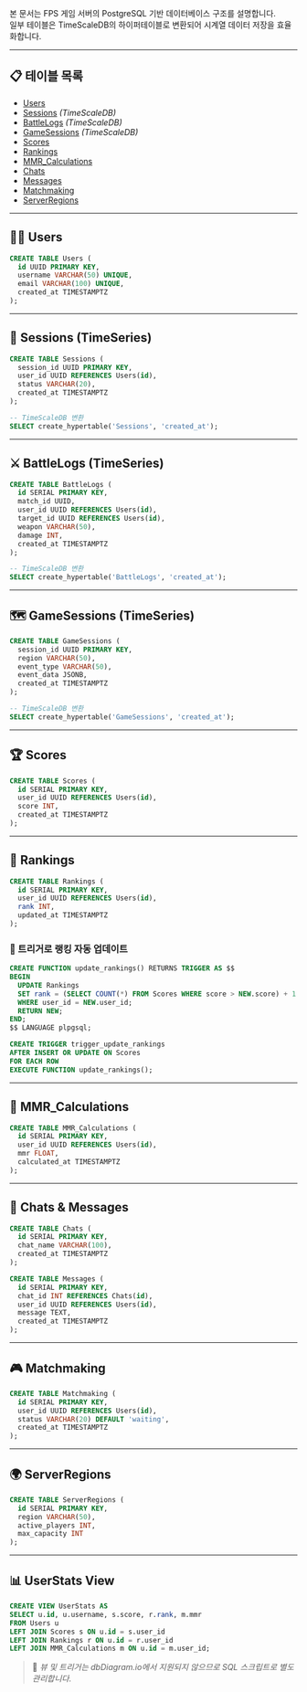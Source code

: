 본 문서는 FPS 게임 서버의 PostgreSQL 기반 데이터베이스 구조를 설명합니다.  
일부 테이블은 TimeScaleDB의 하이퍼테이블로 변환되어 시계열 데이터 저장을 효율화합니다.

---

## 📋 테이블 목록

- [Users](#users)
- [Sessions](#sessions) *(TimeScaleDB)*
- [BattleLogs](#battlelogs) *(TimeScaleDB)*
- [GameSessions](#gamesessions) *(TimeScaleDB)*
- [Scores](#scores)
- [Rankings](#rankings)
- [MMR_Calculations](#mmr_calculations)
- [Chats](#chats)
- [Messages](#messages)
- [Matchmaking](#matchmaking)
- [ServerRegions](#serverregions)

---

## 🧑‍💼 Users

```sql
CREATE TABLE Users (
  id UUID PRIMARY KEY,
  username VARCHAR(50) UNIQUE,
  email VARCHAR(100) UNIQUE,
  created_at TIMESTAMPTZ
);
```

---

## 🔐 Sessions (TimeSeries)

```sql
CREATE TABLE Sessions (
  session_id UUID PRIMARY KEY,
  user_id UUID REFERENCES Users(id),
  status VARCHAR(20),
  created_at TIMESTAMPTZ
);

-- TimeScaleDB 변환
SELECT create_hypertable('Sessions', 'created_at');
```

---

## ⚔️ BattleLogs (TimeSeries)

```sql
CREATE TABLE BattleLogs (
  id SERIAL PRIMARY KEY,
  match_id UUID,
  user_id UUID REFERENCES Users(id),
  target_id UUID REFERENCES Users(id),
  weapon VARCHAR(50),
  damage INT,
  created_at TIMESTAMPTZ
);

-- TimeScaleDB 변환
SELECT create_hypertable('BattleLogs', 'created_at');
```

---

## 🗺️ GameSessions (TimeSeries)

```sql
CREATE TABLE GameSessions (
  session_id UUID PRIMARY KEY,
  region VARCHAR(50),
  event_type VARCHAR(50),
  event_data JSONB,
  created_at TIMESTAMPTZ
);

-- TimeScaleDB 변환
SELECT create_hypertable('GameSessions', 'created_at');
```

---

## 🏆 Scores

```sql
CREATE TABLE Scores (
  id SERIAL PRIMARY KEY,
  user_id UUID REFERENCES Users(id),
  score INT,
  created_at TIMESTAMPTZ
);
```

---

## 🥇 Rankings

```sql
CREATE TABLE Rankings (
  id SERIAL PRIMARY KEY,
  user_id UUID REFERENCES Users(id),
  rank INT,
  updated_at TIMESTAMPTZ
);
```

### 🎯 트리거로 랭킹 자동 업데이트

```sql
CREATE FUNCTION update_rankings() RETURNS TRIGGER AS $$
BEGIN
  UPDATE Rankings
  SET rank = (SELECT COUNT(*) FROM Scores WHERE score > NEW.score) + 1
  WHERE user_id = NEW.user_id;
  RETURN NEW;
END;
$$ LANGUAGE plpgsql;

CREATE TRIGGER trigger_update_rankings
AFTER INSERT OR UPDATE ON Scores
FOR EACH ROW
EXECUTE FUNCTION update_rankings();
```

---

## 🧠 MMR_Calculations

```sql
CREATE TABLE MMR_Calculations (
  id SERIAL PRIMARY KEY,
  user_id UUID REFERENCES Users(id),
  mmr FLOAT,
  calculated_at TIMESTAMPTZ
);
```

---

## 💬 Chats & Messages

```sql
CREATE TABLE Chats (
  id SERIAL PRIMARY KEY,
  chat_name VARCHAR(100),
  created_at TIMESTAMPTZ
);

CREATE TABLE Messages (
  id SERIAL PRIMARY KEY,
  chat_id INT REFERENCES Chats(id),
  user_id UUID REFERENCES Users(id),
  message TEXT,
  created_at TIMESTAMPTZ
);
```

---

## 🎮 Matchmaking

```sql
CREATE TABLE Matchmaking (
  id SERIAL PRIMARY KEY,
  user_id UUID REFERENCES Users(id),
  status VARCHAR(20) DEFAULT 'waiting',
  created_at TIMESTAMPTZ
);
```

---

## 🌍 ServerRegions

```sql
CREATE TABLE ServerRegions (
  id SERIAL PRIMARY KEY,
  region VARCHAR(50),
  active_players INT,
  max_capacity INT
);
```

---

## 📊 UserStats View

```sql
CREATE VIEW UserStats AS
SELECT u.id, u.username, s.score, r.rank, m.mmr
FROM Users u
LEFT JOIN Scores s ON u.id = s.user_id
LEFT JOIN Rankings r ON u.id = r.user_id
LEFT JOIN MMR_Calculations m ON u.id = m.user_id;
```

> 📌 *뷰 및 트리거는 dbDiagram.io에서 지원되지 않으므로 SQL 스크립트로 별도 관리합니다.*
